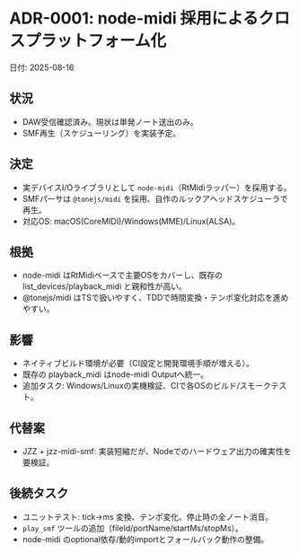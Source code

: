 # ADR-0001: node-midi 採用によるクロスプラットフォーム化

日付: 2025-08-16

## 状況
- DAW受信確認済み。現状は単発ノート送出のみ。
- SMF再生（スケジューリング）を実装予定。

## 決定
- 実デバイスI/Oライブラリとして `node-midi`（RtMidiラッパー）を採用する。
- SMFパーサは `@tonejs/midi` を採用、自作のルックアヘッドスケジューラで再生。
- 対応OS: macOS(CoreMIDI)/Windows(MME)/Linux(ALSA)。

## 根拠
- node-midi はRtMidiベースで主要OSをカバーし、既存の list_devices/playback_midi と親和性が高い。
- @tonejs/midi はTSで扱いやすく、TDDで時間変換・テンポ変化対応を進めやすい。

## 影響
- ネイティブビルド環境が必要（CI設定と開発環境手順が増える）。
- 既存の playback_midi はnode-midi Outputへ統一。
- 追加タスク: Windows/Linuxの実機検証、CIで各OSのビルド/スモークテスト。

## 代替案
- JZZ + jzz-midi-smf: 実装短縮だが、Nodeでのハードウェア出力の確実性を要検証。

## 後続タスク
- ユニットテスト: tick→ms 変換、テンポ変化、停止時の全ノート消音。
- `play_smf` ツールの追加（fileId/portName/startMs/stopMs）。
- node-midi のoptional依存/動的importとフォールバック動作の整備。

